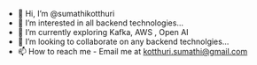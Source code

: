 - 👋 Hi, I’m @sumathikotthuri
- 👀 I’m interested in all backend technologies...
- 🌱 I’m currently exploring Kafka, AWS , Open AI
- 💞️ I’m looking to collaborate on any backend technolgies...
- 📫 How to reach me - Email me at kotthuri.sumathi@gmail.com

<!---
sumathikotthuri/sumathikotthuri is a ✨ special ✨ repository because its `README.md` (this file) appears on your GitHub profile.
You can click the Preview link to take a look at your changes.
--->
